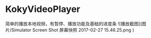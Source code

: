 # KokyVideoPlayer
简单的播放本地视频，有暂停、播放功能及基础的进度条
![播放截图](图片/Simulator Screen Shot 屏幕快照 2017-02-27 15.46.25.png )
